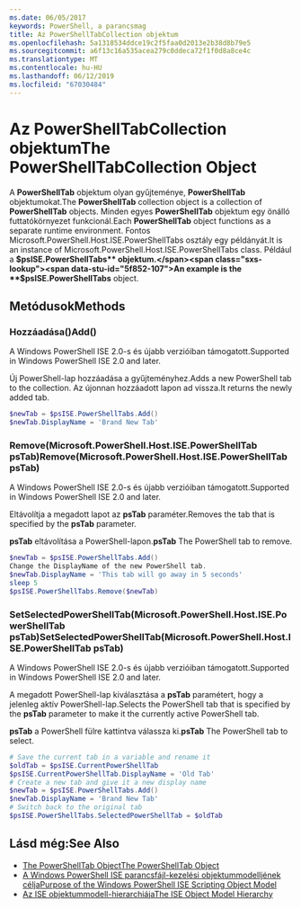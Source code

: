 ```yaml
---
ms.date: 06/05/2017
keywords: PowerShell, a parancsmag
title: Az PowerShellTabCollection objektum
ms.openlocfilehash: 5a1318534ddce19c2f5faa0d2013e2b38d8b79e5
ms.sourcegitcommit: a6f13c16a535acea279c0ddeca72f1f0d8a8ce4c
ms.translationtype: MT
ms.contentlocale: hu-HU
ms.lasthandoff: 06/12/2019
ms.locfileid: "67030484"
---
```

# <a name="the-powershelltabcollection-object"></a><span data-ttu-id="5f852-103">Az PowerShellTabCollection objektum</span><span class="sxs-lookup"><span data-stu-id="5f852-103">The PowerShellTabCollection Object</span></span>

<span data-ttu-id="5f852-104">A **PowerShellTab** objektum olyan gyűjteménye, **PowerShellTab** objektumokat.</span><span class="sxs-lookup"><span data-stu-id="5f852-104">The **PowerShellTab** collection object is a collection of **PowerShellTab** objects.</span></span> <span data-ttu-id="5f852-105">Minden egyes **PowerShellTab** objektum egy önálló futtatókörnyezet funkcionál.</span><span class="sxs-lookup"><span data-stu-id="5f852-105">Each **PowerShellTab** object functions as a separate runtime environment.</span></span> <span data-ttu-id="5f852-106">Fontos Microsoft.PowerShell.Host.ISE.PowerShellTabs osztály egy példányát.</span><span class="sxs-lookup"><span data-stu-id="5f852-106">It is an instance of Microsoft.PowerShell.Host.ISE.PowerShellTabs class.</span></span> <span data-ttu-id="5f852-107">Például a **$psISE.PowerShellTabs** objektum.</span><span class="sxs-lookup"><span data-stu-id="5f852-107">An example is the **$psISE.PowerShellTabs** object.</span></span>

## <a name="methods"></a><span data-ttu-id="5f852-108">Metódusok</span><span class="sxs-lookup"><span data-stu-id="5f852-108">Methods</span></span>

### <a name="add"></a><span data-ttu-id="5f852-109">Hozzáadása\(\)</span><span class="sxs-lookup"><span data-stu-id="5f852-109">Add\(\)</span></span>

<span data-ttu-id="5f852-110">A Windows PowerShell ISE 2.0-s és újabb verzióiban támogatott.</span><span class="sxs-lookup"><span data-stu-id="5f852-110">Supported in Windows PowerShell ISE 2.0 and later.</span></span>

<span data-ttu-id="5f852-111">Új PowerShell-lap hozzáadása a gyűjteményhez.</span><span class="sxs-lookup"><span data-stu-id="5f852-111">Adds a new PowerShell tab to the collection.</span></span> <span data-ttu-id="5f852-112">Az újonnan hozzáadott lapon ad vissza.</span><span class="sxs-lookup"><span data-stu-id="5f852-112">It returns the newly added tab.</span></span>

```powershell
$newTab = $psISE.PowerShellTabs.Add()
$newTab.DisplayName = 'Brand New Tab'
```

### <a name="removemicrosoftpowershellhostisepowershelltab-pstab"></a><span data-ttu-id="5f852-113">Remove\(Microsoft.PowerShell.Host.ISE.PowerShellTab psTab\)</span><span class="sxs-lookup"><span data-stu-id="5f852-113">Remove\(Microsoft.PowerShell.Host.ISE.PowerShellTab psTab\)</span></span>

<span data-ttu-id="5f852-114">A Windows PowerShell ISE 2.0-s és újabb verzióiban támogatott.</span><span class="sxs-lookup"><span data-stu-id="5f852-114">Supported in Windows PowerShell ISE 2.0 and later.</span></span>

<span data-ttu-id="5f852-115">Eltávolítja a megadott lapot az **psTab** paraméter.</span><span class="sxs-lookup"><span data-stu-id="5f852-115">Removes the tab that is specified by the **psTab** parameter.</span></span>

<span data-ttu-id="5f852-116">**psTab** eltávolítása a PowerShell-lapon.</span><span class="sxs-lookup"><span data-stu-id="5f852-116">**psTab** The PowerShell tab to remove.</span></span>

```powershell
$newTab = $psISE.PowerShellTabs.Add()
Change the DisplayName of the new PowerShell tab.
$newTab.DisplayName = 'This tab will go away in 5 seconds'
sleep 5
$psISE.PowerShellTabs.Remove($newTab)
```

### <a name="setselectedpowershelltabmicrosoftpowershellhostisepowershelltab-pstab"></a><span data-ttu-id="5f852-117">SetSelectedPowerShellTab\(Microsoft.PowerShell.Host.ISE.PowerShellTab psTab\)</span><span class="sxs-lookup"><span data-stu-id="5f852-117">SetSelectedPowerShellTab\(Microsoft.PowerShell.Host.ISE.PowerShellTab psTab\)</span></span>

<span data-ttu-id="5f852-118">A Windows PowerShell ISE 2.0-s és újabb verzióiban támogatott.</span><span class="sxs-lookup"><span data-stu-id="5f852-118">Supported in Windows PowerShell ISE 2.0 and later.</span></span>

<span data-ttu-id="5f852-119">A megadott PowerShell-lap kiválasztása a **psTab** paramétert, hogy a jelenleg aktív PowerShell-lap.</span><span class="sxs-lookup"><span data-stu-id="5f852-119">Selects the PowerShell tab that is specified by the **psTab** parameter to make it the currently active PowerShell tab.</span></span>

<span data-ttu-id="5f852-120">**psTab** a PowerShell fülre kattintva válassza ki.</span><span class="sxs-lookup"><span data-stu-id="5f852-120">**psTab** The PowerShell tab to select.</span></span>

```powershell
# Save the current tab in a variable and rename it
$oldTab = $psISE.CurrentPowerShellTab
$psISE.CurrentPowerShellTab.DisplayName = 'Old Tab'
# Create a new tab and give it a new display name
$newTab = $psISE.PowerShellTabs.Add()
$newTab.DisplayName = 'Brand New Tab'
# Switch back to the original tab
$psISE.PowerShellTabs.SelectedPowerShellTab = $oldTab
```

## <a name="see-also"></a><span data-ttu-id="5f852-121">Lásd még:</span><span class="sxs-lookup"><span data-stu-id="5f852-121">See Also</span></span>

- [<span data-ttu-id="5f852-122">The PowerShellTab Object</span><span class="sxs-lookup"><span data-stu-id="5f852-122">The PowerShellTab Object</span></span>](The-PowerShellTab-Object.md)
- [<span data-ttu-id="5f852-123">A Windows PowerShell ISE parancsfájl-kezelési objektummodelljének célja</span><span class="sxs-lookup"><span data-stu-id="5f852-123">Purpose of the Windows PowerShell ISE Scripting Object Model</span></span>](Purpose-of-the-Windows-PowerShell-ISE-Scripting-Object-Model.md)
- [<span data-ttu-id="5f852-124">Az ISE objektummodell-hierarchiája</span><span class="sxs-lookup"><span data-stu-id="5f852-124">The ISE Object Model Hierarchy</span></span>](The-ISE-Object-Model-Hierarchy.md)
